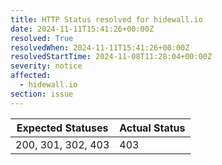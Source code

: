 ```yaml
---
title: HTTP Status resolved for hidewall.io
date: 2024-11-11T15:41:26+00:00Z
resolved: True
resolvedWhen: 2024-11-11T15:41:26+00:00Z
resolvedStartTime: 2024-11-08T11:28:04+00:00Z
severity: notice
affected:
  - hidewall.io
section: issue
---
```


| Expected Statuses | Actual Status  |
|-------------------|----------------|
| 200, 301, 302, 403 | 403 |
